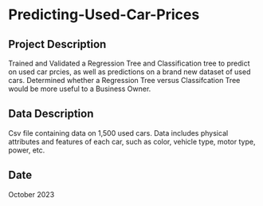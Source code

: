 # Predicting-Used-Car-Prices

## Project Description
Trained and Validated a Regression Tree and Classification tree to predict on used car prcies, as well as predictions on a brand new dataset of used cars. Determined whether a Regression Tree versus Classifcation Tree would be more useful to a Business Owner.

## Data Description
Csv file containing data on 1,500 used cars. Data includes physical attributes and features of each car, such as color, vehicle type, motor type, power, etc.

## Date
October 2023
